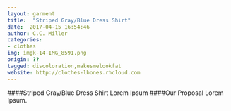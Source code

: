 ```yaml
---
layout: garment
title:  "Striped Gray/Blue Dress Shirt"
date:  2017-04-15 16:54:46
author: C.C. Miller
categories:
- clothes
img: imgk-14-IMG_8591.png
origin: ??
tagged: discoloration,makesmelookfat
website: http://clothes-lbones.rhcloud.com
---
```

####Striped Gray/Blue Dress Shirt
Lorem Ipsum
####Our Proposal
Lorem Ipsum.